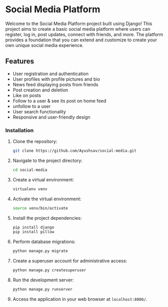 # Social Media Platform 


Welcome to the Social Media Platform project built using Django! This project aims to create a basic social media platform where users can register, log in, post updates, connect with friends, and more. The platform provides a foundation that you can extend and customize to create your own unique social media experience.


## Features

- User registration and authentication
- User profiles with profile pictures and bio
- News feed displaying posts from friends
- Post creation and deletion
- Like  on posts
- Follow to a user & see its post on home feed
- unfollow to a user
- User search functionality
- Responsive and user-friendly design

### Installation

1. Clone the repository:

   ```bash
   git clone https://github.com/Ayushsav/social-media.git
   ```

2. Navigate to the project directory:

   ```bash
   cd social-media
   ```

3. Create a virtual environment:

   ```bash
   virtualenv venv
   ```

4. Activate the virtual environment:

     ```bash
     source venv/bin/activate
     ```

5. Install the project dependencies:

   ```bash
   pip install django
   pip install pillow

   ```

6. Perform database migrations:

   ```bash
   python manage.py migrate
   ```

7. Create a superuser account for administrative access:

   ```bash
   python manage.py createsuperuser
   ```

8. Run the development server:

   ```bash
   python manage.py runserver
   ```

9. Access the application in your web browser at `localhost:8000/`.
